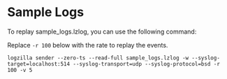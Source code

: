 # Sample Logs
To replay sample_logs.lzlog, you can use the following command:

Replace `-r 100` below with the rate to replay the events.
```
logzilla sender --zero-ts --read-full sample_logs.lzlog -w --syslog-target=localhost:514 --syslog-transport=udp --syslog-protocol=bsd -r 100 -v 5
```
